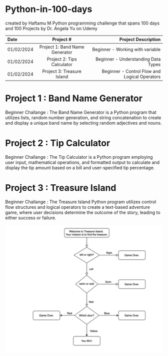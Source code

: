 # Python-in-100-days
created by Haftamu M
Python programming challenge that spans 100 days and 100 Projects by Dr. Angela Yu on Udemy

| Date | Project #| Project Description  | 
| :---         |     :---:      |          ---: |  
| 01/02/2024   | Project 1: Band Name Generator | Beginner - Working with variable     |
| 01/02/2024   | Project 2: Tips Calculator   | Beginner - Understanding Data Types   |
| 01/02/2024   | Project 3: Treasure Island   | Beginner - Control Flow  and Logical Operators  |


# Project 1 : Band Name Generator 
Beginner Challange :
The Band Name Generator is a Python program that utilizes lists, random number generation, and string concatenation to create and display a unique band name by selecting random adjectives and nouns.

# Project 2 : Tip Calculator
Beginner Challange : 
The Tip Calculator is a Python program employing user input, mathematical operations, and formatted output to calculate and display the tip amount based on a bill and user-specified tip percentage.

# Project 3 : Treasure Island
Beginner Challange : 
The Treasure Island Python program utilizes control flow structures and logical operators to create a text-based adventure game, where user decisions determine the outcome of the story, leading to either success or failure.

![P3_Treasure_Island.PNG](P3_Treasure_Island.PNG)
